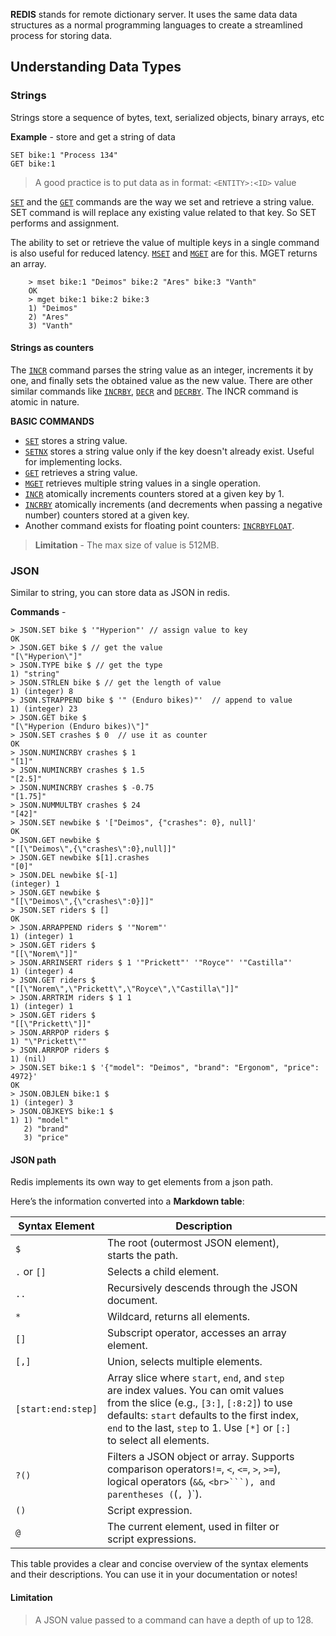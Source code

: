 **REDIS** stands for remote dictionary server. It uses the same data data structures as a normal programming languages to create a streamlined process for storing data.

## Understanding Data Types

### Strings
Strings store a sequence of bytes, text, serialized objects, binary arrays, etc

**Example** - store and get a string of data
```plaintext
SET bike:1 "Process 134"
GET bike:1
```

> A good practice is to put data as in format: `<ENTITY>:<ID>` value

[`SET`](https://redis.io/docs/latest/commands/set/) and the [`GET`](https://redis.io/docs/latest/commands/get/) commands are the way we set and retrieve a string value. SET command is will replace any existing value related to that key. So SET performs and assignment.

The ability to set or retrieve the value of multiple keys in a single command is also useful for reduced latency. [`MSET`](https://redis.io/docs/latest/commands/mset/) and [`MGET`](https://redis.io/docs/latest/commands/mget/) are for this. MGET returns an array.

```plaintext
    > mset bike:1 "Deimos" bike:2 "Ares" bike:3 "Vanth"
    OK
    > mget bike:1 bike:2 bike:3
    1) "Deimos"
    2) "Ares"
    3) "Vanth"
```

#### Strings as counters
The [`INCR`](https://redis.io/docs/latest/commands/incr/) command parses the string value as an integer, increments it by one, and finally sets the obtained value as the new value. There are other similar commands like [`INCRBY`](https://redis.io/docs/latest/commands/incrby/), [`DECR`](https://redis.io/docs/latest/commands/decr/) and [`DECRBY`](https://redis.io/docs/latest/commands/decrby/). The INCR command is atomic in nature.

**BASIC COMMANDS**
- [`SET`](https://redis.io/docs/latest/commands/set/) stores a string value.
- [`SETNX`](https://redis.io/docs/latest/commands/setnx/) stores a string value only if the key doesn't already exist. Useful for implementing locks.
- [`GET`](https://redis.io/docs/latest/commands/get/) retrieves a string value.
- [`MGET`](https://redis.io/docs/latest/commands/mget/) retrieves multiple string values in a single operation.
- [`INCR`](https://redis.io/docs/latest/commands/incr/) atomically increments counters stored at a given key by 1.
- [`INCRBY`](https://redis.io/docs/latest/commands/incrby/) atomically increments (and decrements when passing a negative number) counters stored at a given key.
- Another command exists for floating point counters: [`INCRBYFLOAT`](https://redis.io/docs/latest/commands/incrbyfloat/).

> **Limitation** - The max size of value is 512MB.


### JSON
Similar to string, you can store data as JSON in redis.

**Commands** - 
```plaintext
> JSON.SET bike $ '"Hyperion"' // assign value to key
OK
> JSON.GET bike $ // get the value
"[\"Hyperion\"]"
> JSON.TYPE bike $ // get the type
1) "string"
> JSON.STRLEN bike $ // get the length of value
1) (integer) 8
> JSON.STRAPPEND bike $ '" (Enduro bikes)"'  // append to value
1) (integer) 23
> JSON.GET bike $ 
"[\"Hyperion (Enduro bikes)\"]"
> JSON.SET crashes $ 0  // use it as counter
OK
> JSON.NUMINCRBY crashes $ 1
"[1]"
> JSON.NUMINCRBY crashes $ 1.5
"[2.5]"
> JSON.NUMINCRBY crashes $ -0.75
"[1.75]"
> JSON.NUMMULTBY crashes $ 24
"[42]"
> JSON.SET newbike $ '["Deimos", {"crashes": 0}, null]'
OK
> JSON.GET newbike $
"[[\"Deimos\",{\"crashes\":0},null]]"
> JSON.GET newbike $[1].crashes
"[0]"
> JSON.DEL newbike $[-1]
(integer) 1
> JSON.GET newbike $
"[[\"Deimos\",{\"crashes\":0}]]"
> JSON.SET riders $ []
OK
> JSON.ARRAPPEND riders $ '"Norem"'
1) (integer) 1
> JSON.GET riders $
"[[\"Norem\"]]"
> JSON.ARRINSERT riders $ 1 '"Prickett"' '"Royce"' '"Castilla"'
1) (integer) 4
> JSON.GET riders $
"[[\"Norem\",\"Prickett\",\"Royce\",\"Castilla\"]]"
> JSON.ARRTRIM riders $ 1 1
1) (integer) 1
> JSON.GET riders $
"[[\"Prickett\"]]"
> JSON.ARRPOP riders $
1) "\"Prickett\""
> JSON.ARRPOP riders $
1) (nil)
> JSON.SET bike:1 $ '{"model": "Deimos", "brand": "Ergonom", "price": 4972}'
OK
> JSON.OBJLEN bike:1 $
1) (integer) 3
> JSON.OBJKEYS bike:1 $
1) 1) "model"
   2) "brand"
   3) "price"
```

#### JSON path
Redis implements its own way to get elements from a json path.

Here’s the information converted into a **Markdown table**:

| Syntax Element     | Description                                                                                                                                                                                                                                                 |     |     |
| ------------------ | ----------------------------------------------------------------------------------------------------------------------------------------------------------------------------------------------------------------------------------------------------------- | --- | --- |
| `$`                | The root (outermost JSON element), starts the path.                                                                                                                                                                                                         |     |     |
| `.` or `[]`        | Selects a child element.                                                                                                                                                                                                                                    |     |     |
| `..`               | Recursively descends through the JSON document.                                                                                                                                                                                                             |     |     |
| `*`                | Wildcard, returns all elements.                                                                                                                                                                                                                             |     |     |
| `[]`               | Subscript operator, accesses an array element.                                                                                                                                                                                                              |     |     |
| `[,]`              | Union, selects multiple elements.                                                                                                                                                                                                                           |     |     |
| `[start:end:step]` | Array slice where `start`, `end`, and `step` are index values. You can omit values from the slice (e.g., `[3:]`, `[:8:2]`) to use defaults: `start` defaults to the first index, `end` to the last, `step` to 1. Use `[*]` or `[:]` to select all elements. |     |     |
| `?()`              | Filters a JSON object or array. Supports comparison operators`!=`, `<`, `<=`, `>`, `>=`), logical operators (`&&`, `<br>```), and parentheses (`(`, `)`).                                                                                                   |     |     |
| `()`               | Script expression.                                                                                                                                                                                                                                          |     |     |
| `@`                | The current element, used in filter or script expressions.                                                                                                                                                                                                  |     |     |

This table provides a clear and concise overview of the syntax elements and their descriptions. You can use it in your documentation or notes!
#### Limitation

> A JSON value passed to a command can have a depth of up to 128.